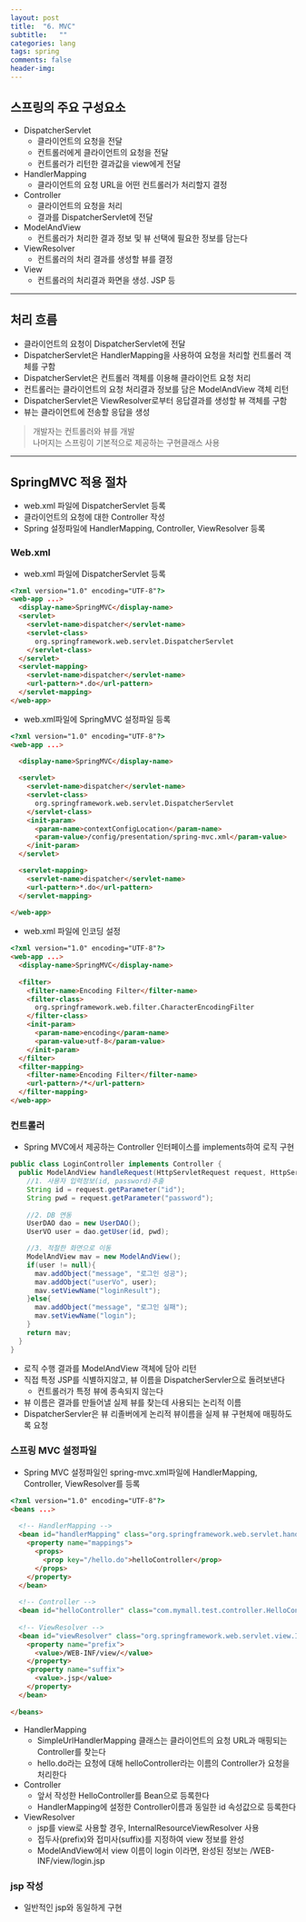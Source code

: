 ```yaml
---
layout: post
title:  "6. MVC"
subtitle:   ""
categories: lang
tags: spring
comments: false
header-img: 
---
```


## 스프링의 주요 구성요소
- DispatcherServlet
  - 클라이언트의 요청을 전달
  - 컨트롤러에게 클라이언트의 요청을 전달
  - 컨트롤러가 리턴한 결과값을 view에게 전달
- HandlerMapping
  - 클라이언트의 요청 URL을 어떤 컨트롤러가 처리할지 결정
- Controller
  - 클라이언트의 요청을 처리
  - 결과를 DispatcherServlet에 전달
- ModelAndView
  - 컨트롤러가 처리한 결과 정보 및 뷰 선택에 필요한 정보를 담는다
- ViewResolver
  - 컨트롤러의 처리 결과를 생성할 뷰를 결정
- View
  - 컨트롤러의 처리결과 화면을 생성. JSP 등   

***
## 처리 흐름
- 클라이언트의 요청이 DispatcherServlet에 전달
- DispatcherServlet은 HandlerMapping을 사용하여 요청을 처리할 컨트롤러 객체를 구함
- DispatcherServlet은 컨트롤러 객체를 이용해 클라이언트 요청 처리
- 컨트롤러는 클라이언트의 요청 처리결과 정보를 담은 ModelAndView 객체 리턴
- DispatcherServlet은 ViewResolver로부터 응답결과를 생성할 뷰 객체를 구함
- 뷰는 클라이언트에 전송할 응답을 생성   
> 개발자는 컨트롤러와 뷰를 개발   
> 나머지는 스프링이 기본적으로 제공하는 구현클래스 사용   

***
## SpringMVC 적용 절차
- web.xml 파일에 DispatcherServlet 등록
- 클라이언트의 요청에 대한 Controller 작성
- Spring 설정파일에 HandlerMapping, Controller, ViewResolver 등록   

### Web.xml
- web.xml 파일에 DispatcherServlet 등록   


```html
<?xml version="1.0" encoding="UTF-8"?>
<web-app ...>
  <display-name>SpringMVC</display-name>
  <servlet>
    <servlet-name>dispatcher</servlet-name>
    <servlet-class>
      org.springframework.web.servlet.DispatcherServlet
    </servlet-class>
  </servlet>
  <servlet-mapping>
    <servlet-name>dispatcher</servlet-name>
    <url-pattern>*.do</url-pattern>
  </servlet-mapping>
</web-app>

```

- web.xml파일에 SpringMVC 설정파일 등록   


```html
<?xml version="1.0" encoding="UTF-8"?>
<web-app ...>
  
  <display-name>SpringMVC</display-name>

  <servlet>
    <servlet-name>dispatcher</servlet-name>
    <servlet-class>
      org.springframework.web.servlet.DispatcherServlet
    </servlet-class>
    <init-param>
      <param-name>contextConfigLocation</param-name>
      <param-value>/config/presentation/spring-mvc.xml</param-value>
    </init-param>
  </servlet>

  <servlet-mapping>
    <servlet-name>dispatcher</servlet-name>
    <url-pattern>*.do</url-pattern>
  </servlet-mapping>
  
</web-app>
```
- web.xml 파일에 인코딩 설정   


```html
<?xml version="1.0" encoding="UTF-8"?>
<web-app ...>
  <display-name>SpringMVC</display-name>
  
  <filter>
    <filter-name>Encoding Filter</filter-name>
    <filter-class>
      org.springframework.web.filter.CharacterEncodingFilter
    </filter-class>
    <init-param>
      <param-name>encoding</param-name>
      <param-value>utf-8</param-value>
    </init-param>
  </filter>
  <filter-mapping>
    <filter-name>Encoding Filter</filter-name>
    <url-pattern>/*</url-pattern>
  </filter-mapping> 
</web-app>
```

### 컨트롤러
- Spring MVC에서 제공하는 Controller 인터페이스를 implements하여 로직 구현   

```java
public class LoginController implements Controller {
  public ModelAndView handleRequest(HttpServletRequest request, HttpServletResponse response) throws Exception {
    //1. 사용자 입력정보(id, password)추출
    String id = request.getParameter("id");
    String pwd = request.getParameter("password");
    
    //2. DB 연동
    UserDAO dao = new UserDAO();
    UserVO user = dao.getUser(id, pwd);

    //3. 적절한 화면으로 이동
    ModelAndView mav = new ModelAndView();
    if(user != null){
      mav.addObject("message", "로그인 성공");
      mav.addObject("userVo", user);
      mav.setViewName("loginResult");
    }else{
      mav.addObject("message", "로그인 실패");
      mav.setViewName("login");
    }
    return mav;
  }
}
```

- 로직 수행 결과를 ModelAndView 객체에 담아 리턴
- 직접 특정 JSP를 식별하지않고, 뷰 이름을 DispatcherServler으로 돌려보낸다
  - 컨트롤러가 특정 뷰에 종속되지 않는다
- 뷰 이름은 결과를 만들어낼 실제 뷰를 찾는데 사용되는 논리적 이름
- DispatcherServler은 뷰 리졸버에게 논리적 뷰이름을 실제 뷰 구현체에 매핑하도록 요청   

### 스프링 MVC 설정파일   
- Spring MVC 설정파일인 spring-mvc.xml파일에 HandlerMapping, Controller, ViewResolver를 등록   

```html
<?xml version="1.0" encoding="UTF-8"?>
<beans ...>
  
  <!-- HandlerMapping -->
  <bean id="handlerMapping" class="org.springframework.web.servlet.handler.SimpleUrlHandlerMapping">
    <property name="mappings">
      <props>
        <prop key="/hello.do">helloController</prop>
      </props>
    </property>
  </bean>
  
  <!-- Controller -->
  <bean id="helloController" class="com.mymall.test.controller.HelloController"></bean>
  
  <!-- ViewResolver -->
  <bean id="viewResolver" class="org.springframework.web.servlet.view.InternalResourceViewResolver">
    <property name="prefix">
      <value>/WEB-INF/view/</value>
    </property>
    <property name="suffix">
      <value>.jsp</value>
    </property>
  </bean>
  
</beans>

```

- HandlerMapping
  - SimpleUrlHandlerMapping 클래스는 클라이언트의 요청 URL과 매핑되는 Controller를 찾는다
  - hello.do라는 요청에 대해 helloController라는 이름의 Controller가 요청을 처리한다
- Controller
  - 앞서 작성한 HelloController를 Bean으로 등록한다
  - HandlerMapping에 설정한 Controller이름과 동일한 id 속성값으로 등록한다
- ViewResolver
  - jsp를 view로 사용할 경우, InternalResourceViewResolver 사용
  - 접두사(prefix)와 접미사(suffix)를 지정하여 view 정보를 완성
  - ModelAndView에서 view 이름이 login 이라면, 완성된 정보는 /WEB-INF/view/login.jsp   

### jsp 작성
- 일반적인 jsp와 동일하게 구현
